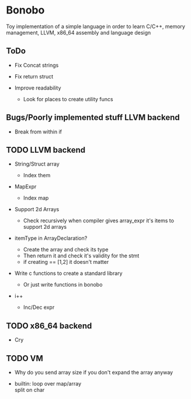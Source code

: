 # Bonobo

Toy implementation of a simple language in order to learn C/C++, memory management, LLVM, x86_64 assembly and language design


## ToDo

* Fix Concat strings

* Fix return struct

* Improve readability
    * Look for places to create utility funcs

## Bugs/Poorly implemented stuff LLVM backend

* Break from within if


## TODO LLVM backend

* String/Struct array
    * Index them

* MapExpr
    * Index map 
    
* Support 2d Arrays
    * Check recursively when compiler gives array_expr it's items to support 2d arrays

* itemType in ArrayDeclaration?
    * Create the array and check its type 
    * Then return it and check it's validity for the stmt
    * if creating == [1,2] it doesn't matter

* Write c functions to create a standard library
    * Or just write functions in bonobo

* i++
    * Inc/Dec expr

## TODO x86_64 backend

* Cry


## TODO VM 

* Why do you send array size if you don't expand the array anyway

* builtin:
    loop over map/array    
    split on char
